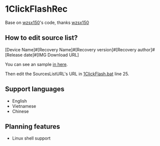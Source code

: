 # 1ClickFlashRec

Base on [wzsx150](https://www.weibo.com/u/6033736159)'s code, thanks [wzsx150](https://www.weibo.com/u/6033736159)

## How to edit source list?

[Device Name]#[Recovery Name]#[Recovery version]#[Recovery author]#[Release date]#[IMG Download URL]

You can see an sample [in here](https://github.com/SummonHIM/1ClickFlashRec/blob/master/sample.sources.list).

Then edit the SourcesListURL's URL in [1ClickFlash.bat](https://github.com/SummonHIM/1ClickFlashRec/blob/master/1ClickFlash.bat) line 25.

## Support languages

- English
- Vietnamese
- Chinese

## Planning features

- Linux shell support
